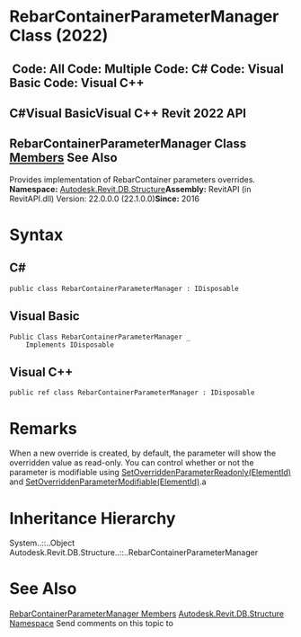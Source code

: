 # RebarContainerParameterManager Class (2022)

﻿
 Code: All Code: Multiple Code: C# Code: Visual Basic Code: Visual C++   
---  
C#Visual BasicVisual C++
Revit 2022 API  
---  
RebarContainerParameterManager Class  
[Members](3d9c1f41-bc7c-1af5-f647-cb96de7318d1.md "RebarContainerParameterManager Members") See Also  
---  
Provides implementation of RebarContainer parameters overrides. 
**Namespace:** [Autodesk.Revit.DB.Structure](d586b341-f687-9d90-e96d-255806b7d4fc.md "Autodesk.Revit.DB.Structure Namespace")**Assembly:** RevitAPI (in RevitAPI.dll) Version: 22.0.0.0 (22.1.0.0)**Since:** 2016 
# Syntax
C#  
---  
```text
public class RebarContainerParameterManager : IDisposable
```
  
Visual Basic  
---  
```text
Public Class RebarContainerParameterManager _
	Implements IDisposable
```
  
Visual C++  
---  
```text
public ref class RebarContainerParameterManager : IDisposable
```
  
# Remarks
When a new override is created, by default, the parameter will show the overridden value as read-only. You can control whether or not the parameter is modifiable using [SetOverriddenParameterReadonly(ElementId)](13dfe73c-aa3c-767d-c939-45feab28cd21.md "SetOverriddenParameterReadonly Method") and [SetOverriddenParameterModifiable(ElementId)](0b91fcec-09b4-8e89-01cf-24272512395f.md "SetOverriddenParameterModifiable Method").a 
# Inheritance Hierarchy
System..::..Object Autodesk.Revit.DB.Structure..::..RebarContainerParameterManager
# See Also
[RebarContainerParameterManager Members](3d9c1f41-bc7c-1af5-f647-cb96de7318d1.md "RebarContainerParameterManager Members")
[Autodesk.Revit.DB.Structure Namespace](d586b341-f687-9d90-e96d-255806b7d4fc.md "Autodesk.Revit.DB.Structure Namespace")
Send comments on this topic to 